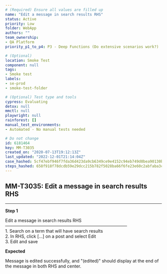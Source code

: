```yaml
---
# (Required) Ensure all values are filled up
name: "Edit a message in search results RHS"
status: Active
priority: Low
folder: WebApp
authors: ""
team_ownership: 
- QA Platform
priority_p1_to_p4: P3 - Deep Functions (Do extensive scenarios work?)

# (Optional)
location: Smoke Test
component: null
tags: 
- Smoke test
labels: 
- se-prod
- smoke-test-folder

# (Optional) Test type and tools
cypress: Evaluating
detox: null
mmctl: null
playwright: null
rainforest: []
manual_test_environments: 
- Automated - No manual tests needed

# Do not change
id: 6181464
key: MM-T3035
created_on: "2020-07-13T19:12:13Z"
last_updated: "2022-12-01T21:14:04Z"
case_hashed: 5cf47ebf946f7fda36d423da9cb6349ce9e4152c94eb749d0bea90130b901785be2b14c738e28104cb0d0041cca48b35
steps_hashed: 658f918f78dcdb59e29dcc215b782f5028ba66f6fe23e60c2abfaba3c88a047e64f29e050cc6d108faa808c89df84f98
---
```


<!-- (Auto-generated) Based on frontmatter's "key" and "name" -->

## MM-T3035: Edit a message in search results RHS

---

**Step 1**

Edit a message in search results RHS\
————————————————————————————\
1\. Search on a term that will have search results\
2\. In RHS, click \[...] on a post and select Edit\
3\. Edit and save

**Expected**

Message is edited successfully, and "(edited)" should display at the end of the message in both RHS and center.
